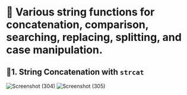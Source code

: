# 📌 Various string functions for concatenation, comparison, searching, replacing, splitting, and case manipulation.
## 📎1. String Concatenation with ```strcat```
![Screenshot (304)](https://github.com/user-attachments/assets/e396ec98-7345-43a4-86bd-a66d66702695)
![Screenshot (305)](https://github.com/user-attachments/assets/846ae988-771d-466a-a2e0-d2a7021d6449)

